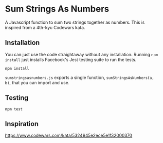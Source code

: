 # Sum Strings As Numbers
A Javascript function to sum two strings together as numbers. This is inspired from a 4th-kyu Codewars kata.

## Installation
You can just use the code straightaway without any installation. Running `npm install` just installs Facebook's Jest testing suite to run the tests. 
```
npm install
```
`sumstringsasnumbers.js` exports a single function, `sumStringsAsNumbers(a, b)`, that you can import and use. 

## Testing
```
npm test
```

## Inspiration
https://www.codewars.com/kata/5324945e2ece5e1f32000370